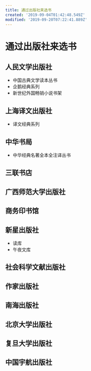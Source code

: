 ```yaml
---
title: 通过出版社来选书
created: '2019-09-04T01:42:48.549Z'
modified: '2019-09-20T07:22:41.889Z'
---
```


# 通过出版社来选书

## 人民文学出版社

- 中国古典文学读本丛书
- 企鹅经典系列
- 新世纪外国畅销小说书架

## 上海译文出版社

- 译文经典系列

## 中华书局

- 中华经典名著全本全注译丛书

## 三联书店

## 广西师范大学出版社

## 商务印书馆

## 新星出版社

- 读库
- 午夜文库

## 社会科学文献出版社

## 作家出版社

## 南海出版社

## 北京大学出版社

## 复旦大学出版社

## 中国宇航出版社
